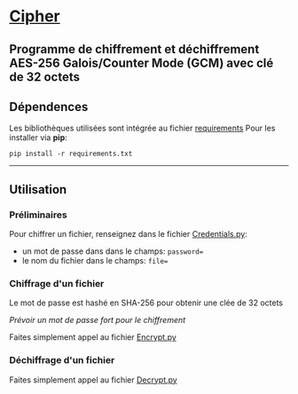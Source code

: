 # [Cipher](https://github.com/Laurent-Andrieu/Cipher)
Programme de chiffrement et déchiffrement AES-256 Galois/Counter Mode (GCM) avec clé de 32 octets
---
## Dépendences
Les bibliothèques utilisées sont intégrée au fichier [requirements](https://github.com/Laurent-Andrieu/Cipher/blob/master/requirements.txt)
Pour les installer via **pip**:

`pip install -r requirements.txt`


---
## Utilisation
### Préliminaires
Pour chiffrer un fichier, renseignez dans le fichier [Credentials.py](https://github.com/Laurent-Andrieu/Cipher/blob/master/Credentials.py):
* un mot de passe dans dans le champs: `password=` 
* le nom du fichier dans le champs: `file=`


### Chiffrage d'un fichier

Le mot de passe est hashé en SHA-256 pour obtenir une clée de 32 octets

_Prévoir un mot de passe fort pour le chiffrement_

Faites simplement appel au fichier [Encrypt.py](https://github.com/Laurent-Andrieu/Cipher/blob/master/Encrypt.py)


### Déchiffrage d'un fichier

Faites simplement appel au fichier [Decrypt.py](https://github.com/Laurent-Andrieu/Cipher/blob/master/Decrypt.py)
